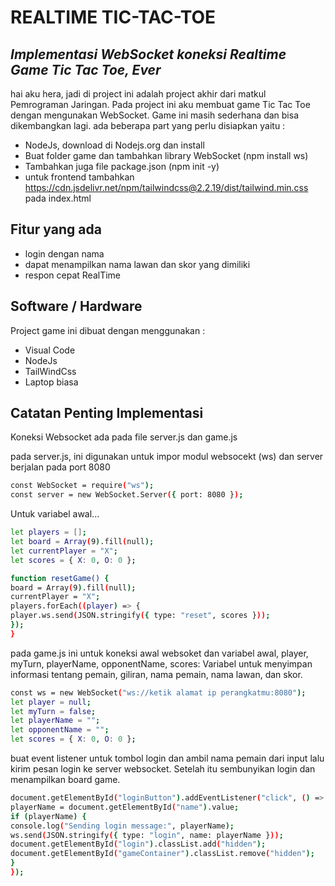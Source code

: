 # REALTIME TIC-TAC-TOE 
## _Implementasi WebSocket koneksi Realtime Game Tic Tac Toe, Ever_

hai aku hera, jadi di project ini adalah project akhir dari matkul Pemrograman Jaringan. Pada project ini
aku membuat game Tic Tac Toe dengan mengunakan WebSocket. Game ini masih sederhana dan bisa dikembangkan lagi.
ada beberapa part yang perlu disiapkan yaitu :

- NodeJs, download di Nodejs.org dan install
- Buat folder game dan tambahkan library WebSocket (npm install ws)
- Tambahkan juga file package.json (npm init -y)
- untuk frontend tambahkan <https://cdn.jsdelivr.net/npm/tailwindcss@2.2.19/dist/tailwind.min.css> pada index.html

## Fitur yang ada

- login dengan nama 
- dapat menampilkan nama lawan dan skor yang dimiliki
- respon cepat RealTime

## Software / Hardware

Project game ini dibuat dengan menggunakan :

- Visual Code
- NodeJs
- TailWindCss
- Laptop biasa

## Catatan Penting Implementasi

Koneksi Websocket ada pada file server.js dan game.js

pada server.js, ini digunakan untuk impor modul websocekt (ws) dan server berjalan pada port 8080
```sh
const WebSocket = require("ws");
const server = new WebSocket.Server({ port: 8080 });
```

Untuk variabel awal...

```sh
let players = [];
let board = Array(9).fill(null);
let currentPlayer = "X";
let scores = { X: 0, O: 0 };

function resetGame() {
board = Array(9).fill(null);
currentPlayer = "X";
players.forEach((player) => {
player.ws.send(JSON.stringify({ type: "reset", scores }));
});
}
```
pada game.js ini untuk koneksi awal websoket dan variabel awal, player, myTurn, playerName, opponentName,
scores: Variabel untuk menyimpan informasi tentang pemain, giliran, nama pemain, nama lawan, dan skor.

```sh
const ws = new WebSocket("ws://ketik alamat ip perangkatmu:8080");
let player = null;
let myTurn = false;
let playerName = "";
let opponentName = "";
let scores = { X: 0, O: 0 };
```

buat event listener untuk tombol login dan ambil nama pemain dari input lalu kirim pesan login ke server websocket.
Setelah itu sembunyikan login dan menampilkan board game.

```sh
document.getElementById("loginButton").addEventListener("click", () => {
playerName = document.getElementById("name").value;
if (playerName) {
console.log("Sending login message:", playerName);
ws.send(JSON.stringify({ type: "login", name: playerName }));
document.getElementById("login").classList.add("hidden");
document.getElementById("gameContainer").classList.remove("hidden");
}
});
```


